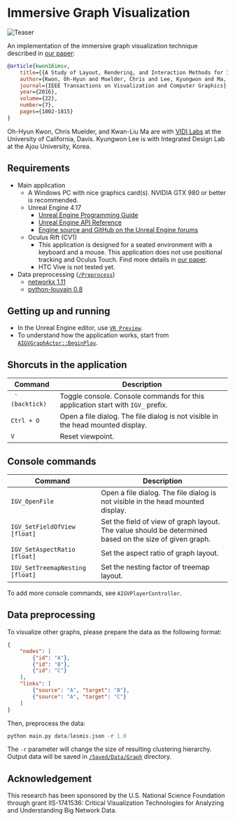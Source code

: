# Immersive Graph Visualization

![Teaser](http://kwonoh.net/resource/images/imsv-graph-vis.jpg)

An implementation of the immersive graph visualization technique described in [our paper](http://kwonoh.net/resource/papers/kwon_tvcg2016.pdf):

```bibtex
@article{kwon16imsv,
    title={{A Study of Layout, Rendering, and Interaction Methods for Immersive Graph Visualization}},
    author={Kwon, Oh-Hyun and Muelder, Chris and Lee, Kyungwon and Ma, Kwan-Liu},
    journal={IEEE Transactions on Visualization and Computer Graphics},
    year={2016},
    volume={22},
    number={7},
    pages={1802-1815}
}
```
Oh-Hyun Kwon, Chris Muelder, and Kwan-Liu Ma are with [VIDI Labs](http://vidi.cs.ucdavis.edu/) at the University of California, Davis.
Kyungwon Lee is with Integrated Design Lab at the Ajou University, Korea.

## Requirements
- Main application
    - A Windows PC with nice graphics card(s). NVIDIA GTX 980 or better is recommended.
    - Unreal Engine 4.17
        - [Unreal Engine Programming Guide](https://docs.unrealengine.com/latest/INT/Programming/index.html)
        - [Unreal Engine API Reference](https://docs.unrealengine.com/latest/INT/API/index.html)
        - [Engine source and GitHub on the Unreal Engine forums](https://forums.unrealengine.com/forumdisplay.php?1-Development-Discussion)
    - Oculus Rift (CV1)
        - This application is designed for a seated environment with a keyboard and a mouse. This application does not use positional tracking and Oculus Touch. Find more details in [our paper](http://kwonoh.net/resource/papers/kwon_tvcg2016.pdf).
        - HTC Vive is not tested yet.
- Data preprocessing ([`/Preprocess`](Preprocess))
    - [networkx 1.11](https://networkx.github.io/)
    - [python-louvain 0.8](https://github.com/taynaud/python-louvain)

## Getting up and running
- In the Unreal Engine editor, use [`VR Preview`](https://docs.unrealengine.com/latest/INT/Platforms/VR/CheatSheet/index.html).
- To understand how the application works, start from [`AIGVGraphActor::BeginPlay`](Source/ImsvGraphVis/IGVGraphActor.cpp).

## Shorcuts in the application
| Command | Description |
| --- | --- |
|`` ` (backtick)``| Toggle console. Console commands for this application start with `IGV_` prefix. |
|`Ctrl + O`    | Open a file dialog. The file dialog is not visible in the head mounted display. |
| `V`          | Reset viewpoint. |

## Console commands
| Command | Description |
| --- | --- |
|`IGV_OpenFile`                  | Open a file dialog. The file dialog is not visible in the head mounted display. |
|`IGV_SetFieldOfView [float]`    | Set the field of view of graph layout. The value should be determined based on the size of given graph. |
|`IGV_SetAspectRatio [float]`    | Set the aspect ratio of graph layout. |
|`IGV_SetTreemapNesting [float]` | Set the nesting factor of treemap layout. |

To add more console commands, see `AIGVPlayerController`.

## Data preprocessing
To visualize other graphs, please prepare the data as the following format:
```json
{
    "nodes": [
        {"id": "A"},
        {"id": "B"},
        {"id": "C"}
    ],
    "links": [
        {"source": "A", "target": "B"},
        {"source": "A", "target": "C"}
    ]
}
```

Then, preprocess the data:
```python
python main.py data/lesmis.json -r 1.0
```
The `-r` parameter will change the size of resulting clustering hierarchy.
Output data will be saved in [`/Saved/Data/Graph`](Saved/Data/Graph) directory.

## Acknowledgement
This research has been sponsored by the U.S. National Science Foundation through grant IIS-1741536: Critical Visualization Technologies for Analyzing and Understanding Big Network Data.
